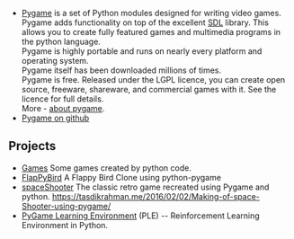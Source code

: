 - [Pygame](https://www.pygame.org) is a set of Python modules designed for writing video games. Pygame adds functionality on top of the excellent [SDL](http://www.libsdl.org/) library. This allows you to create fully featured games and multimedia programs in the python language.  
Pygame is highly portable and runs on nearly every platform and operating system.  
Pygame itself has been downloaded millions of times.  
Pygame is free. Released under the LGPL licence, you can create open source, freeware, shareware, and commercial games with it. See the licence for full details.  
More - [about pygame](https://www.pygame.org/wiki/about).  
- [Pygame on github](https://github.com/pygame/pygame)



## Projects
- [Games](https://github.com/CharlesPikachu/Games) Some games created by python code.
- [FlapPyBird](https://github.com/sourabhv/FlapPyBird) A Flappy Bird Clone using python-pygame
- [spaceShooter](https://github.com/tasdikrahman/spaceShooter) The classic retro game recreated using Pygame and python. https://tasdikrahman.me/2016/02/02/Making-of-space-Shooter-using-pygame/
- [PyGame Learning Environment](https://github.com/ntasfi/PyGame-Learning-Environment) (PLE) -- Reinforcement Learning Environment in Python.
